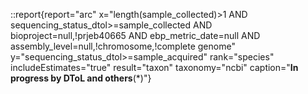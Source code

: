 ::report{report="arc" x="length(sample_collected)>1 AND sequencing_status_dtol>=sample_collected AND bioproject=null,!prjeb40665 AND ebp_metric_date=null AND assembly_level=null,!chromosome,!complete genome" y="sequencing_status_dtol>=sample_acquired" rank="species" includeEstimates="true" result="taxon" taxonomy="ncbi" caption="**In progress by DToL and others**(*)"}
